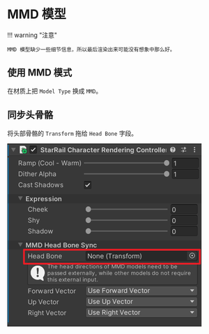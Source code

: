 # MMD 模型

!!! warning "注意"

    MMD 模型缺少一些细节信息，所以最后渲染出来可能没有想象中那么好。

## 使用 MMD 模式

在材质上把 `Model Type` 换成 `MMD`。

## 同步头骨骼

将头部骨骼的 `Transform` 拖给 `Head Bone` 字段。

![同步头骨骼](../../assets/images/mmd-head-bone-sync.png)
